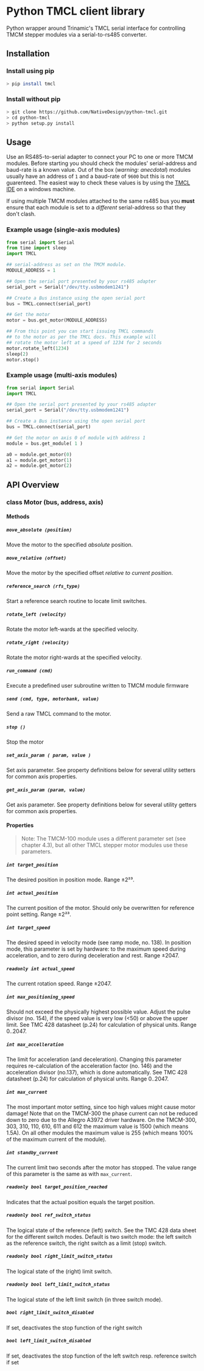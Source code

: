 Python TMCL client library
==========================

Python wrapper around Trinamic's TMCL serial interface for controlling TMCM stepper modules 
via a serial-to-rs485 converter.



Installation
------------

### Install using pip
```sh
> pip install tmcl
```

### Install without pip
```sh
> git clone https://github.com/NativeDesign/python-tmcl.git
> cd python-tmcl
> python setup.py install
```


Usage
-----

Use an RS485-to-serial adapter to connect your PC to one or more TMCM modules.
Before starting you should check the modules' serial-address and baud-rate is 
a known value. Out of the box (_warning: anecdotal_) modules usually have an address
of `1` and a baud-rate of `9600` but this is not guarenteed. The easiest way to check
these values is by using the [TMCL IDE][1] on a windows machine.

If using multiple TMCM modules attached to the same rs485 bus you __must__ ensure that
each module is set to a _different_ serial-address so that they don't clash.


### Example usage (single-axis modules)
```python
from serial import Serial
from time import sleep
import TMCL

## serial-address as set on the TMCM module.
MODULE_ADDRESS = 1

## Open the serial port presented by your rs485 adapter
serial_port = Serial("/dev/tty.usbmodem1241")

## Create a Bus instance using the open serial port
bus = TMCL.connect(serial_port)

## Get the motor
motor = bus.get_motor(MODULE_ADDRESS)

## From this point you can start issuing TMCL commands 
## to the motor as per the TMCL docs. This example will
## rotate the motor left at a speed of 1234 for 2 seconds
motor.rotate_left(1234)
sleep(2)
motor.stop()
```


### Example usage (multi-axis modules)
```python
from serial import Serial
import TMCL

## Open the serial port presented by your rs485 adapter
serial_port = Serial("/dev/tty.usbmodem1241")

## Create a Bus instance using the open serial port
bus = TMCL.connect(serial_port)

## Get the motor on axis 0 of module with address 1
module = bus.get_module( 1 )

a0 = module.get_motor(0)
a1 = module.get_motor(1)
a2 = module.get_motor(2)

```




API Overview
------------


### class Motor (bus, address, axis)

#### Methods

##### `move_absolute (position)`
Move the motor to the specified _absolute_ position.

##### `move_relative (offset)`
Move the motor by the specified offset _relative to current position_.

##### `reference_search (rfs_type)`
Start a reference search routine to locate limit switches.

##### `rotate_left (velocity)`
Rotate the motor left-wards at the specified velocity.

##### `rotate_right (velocity)`
Rotate the motor right-wards at the specified velocity.

##### `run_command (cmd)`
Execute a predefined user subroutine written to TMCM module firmware

##### `send (cmd, type, motorbank, value)`
Send a raw TMCL command to the motor. 

##### `stop ()`
Stop the motor

##### `set_axis_param ( param, value )`
Set axis parameter. See property definitions below for several
utility setters for common axis properties.

##### `get_axis_param (param, value)`
Get axis parameter. See property definitions below for 
several utility getters for common axis properties.


#### Properties

>	Note: The TMCM-100 module uses a different parameter set 
>	      (see chapter 4.3), but all other TMCL stepper motor 
>	      modules use these parameters.


##### `int target_position`
The desired position in position mode. Range ±2²³.

##### `int actual_position`
The current position of the motor. Should only be
overwritten for reference point setting. Range ±2²³.

##### `int target_speed`
The desired speed in velocity mode (see ramp mode, no.
138). In position mode, this parameter is set by
hardware: to the maximum speed during acceleration,
and to zero during deceleration and rest. Range ±2047.

##### `readonly int actual_speed`
The current rotation speed. Range ±2047.

##### `int max_positioning_speed`
Should not exceed the physically highest possible value.
Adjust the pulse divisor (no. 154), if the speed value is
very low (<50) or above the upper limit. See TMC 428
datasheet (p.24) for calculation of physical units. 
Range 0..2047.

##### `int max_accelleration`
The limit for acceleration (and deceleration). Changing
this parameter requires re-calculation of the acceleration
factor (no. 146) and the acceleration divisor (no.137),
which is done automatically. See TMC 428 datasheet
(p.24) for calculation of physical units.
Range 0..2047.

##### `int max_current`
The most important motor setting, since too high values
might cause motor damage! Note that on the TMCM-300
the phase current can not be reduced down to zero due
to the Allegro A3972 driver hardware.
On the TMCM-300, 303, 310, 110, 610, 611 and 612 the
maximum value is 1500 (which means 1.5A).
On all other modules the maximum value is 255 (which
means 100% of the maximum current of the module).

##### `int standby_current`
The current limit two seconds after the motor has
stopped. The value range of this parameter is the same as with
`max_current`.

##### `readonly bool target_position_reached`
Indicates that the actual position equals the target
position.

##### `readonly bool ref_switch_status`
The logical state of the reference (left) switch.
See the TMC 428 data sheet for the different switch
modes. Default is two switch mode: the left switch as
the reference switch, the right switch as a limit (stop)
switch.

##### `readonly bool right_limit_switch_status`
The logical state of the (right) limit switch.

##### `readonly bool left_limit_switch_status`
The logical state of the left limit switch (in three switch
mode).

##### `bool right_limit_switch_disabled`
If set, deactivates the stop function of the right switch

##### `bool left_limit_switch_disabled`
If set, deactivates the stop function of the left switch resp.
reference switch if set

[1]: https://www.trinamic.com/support/software/tmcl-ide/
